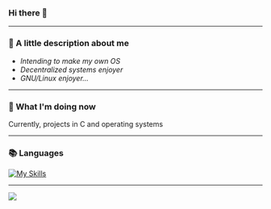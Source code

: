 ### Hi there 👋

---

### 🤔 A little description about me

- _Intending to make my own OS_
- _Decentralized systems enjoyer_
- _GNU/Linux enjoyer..._
 
---

### 👀 What I'm doing now

Currently, projects in C and operating systems

---

### 📚 Languages
[![My Skills](https://skills.thijs.gg/icons?i=c,cpp,rust)](https://skills.thijs.gg)

---


![](https://github-readme-stats.vercel.app/api/top-langs/?username=SerjeiMikailov&hide_border=1&layout=compact&theme=dracula&hide=html,eagle,css,vue&title_color=6bbbca)

